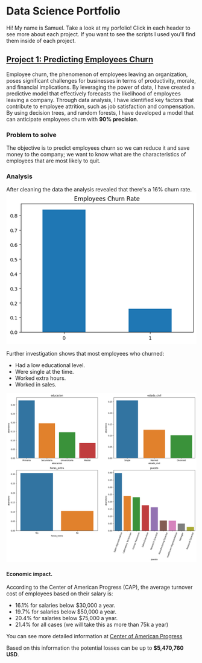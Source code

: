 # Data Science Portfolio
Hi! My name is Samuel. Take a look at my porfolio!
Click in each header to see more about each project. If you want to see the scripts I used you'll find them inside of each project.  


## [Project 1: Predicting Employees Churn](https://github.com/SamuelDS1/Data-Science-Portfolio/tree/main/Projects/Project%201:%20Employees%20Churn) 
Employee churn, the phenomenon of employees leaving an organization, poses significant challenges for businesses in terms of productivity, morale, and financial implications. By leveraging the power of data, I have created a predictive model that effectively forecasts the likelihood of employees leaving a company.
Through data analysis, I have identified key factors that contribute to employee attrition, such as job satisfaction and compensation. By using decision trees, and random forests, I have developed a model that can anticipate employees churn with **90% precision**.

### Problem to solve
The objective is to predict employees churn so we can reduce it and save money to the company; we want to know what are the characteristics of employees that are most likely to quit.


### Analysis
After cleaning the data the analysis revealed that there's a 16% churn rate.
![avg churn profile](images/churn_rate_employees_churn.png)

Further investigation shows that most employees who churned:
*  Had a low educational level.
*  Were single at the time.
*  Worked extra hours.
*  Worked in sales.

![avg churn profile](images/avg_churn_profile.png)

#### Economic impact.

According to the Center of American Progress (CAP), the average turnover cost of employees based on their salary is:
* 16.1% for salaries below $30,000 a year.
* 19.7% for salaries below $50,000 a year.
* 20.4% for salaries below $75,000 a year.
* 21.4% for all cases (we will take this as more than 75k a year)

You can see more detailed information at [Center of American Progress](https://www.americanprogress.org/article/there-are-significant-business-costs-to-replacing-employees/)

Based on this information the potential losses can be up to **$5,470,760 USD**. 





